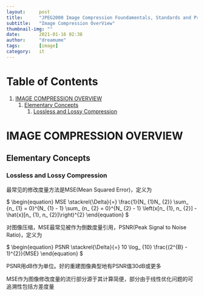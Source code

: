 ```yaml
---
layout:     post
title:      "JPEG2000 Image Compression Foundamentals, Standards and Practice(Chapter 1)"
subtitle:   "Image Compression OverView"
thumbnail-img: ""
date:       2021-01-16 02:38
author:     "dreamume"
tags: 		[image]
category:   it
---
```

<head>
    <script src="https://cdn.mathjax.org/mathjax/latest/MathJax.js?config=TeX-AMS-MML_HTMLorMML" type="text/javascript"></script>
    <script type="text/x-mathjax-config">
        MathJax.Hub.Config({
            tex2jax: {
            skipTags: ['script', 'noscript', 'style', 'textarea', 'pre'],
            inlineMath: [['$','$']]
            }
        });
    </script>
</head>

# Table of Contents

1.  [IMAGE COMPRESSION OVERVIEW](#orgb938244)
    1.  [Elementary Concepts](#orgba908b6)
        1.  [Lossless and Lossy Compression](#orgd7eab88)


<a id="orgb938244"></a>

# IMAGE COMPRESSION OVERVIEW


<a id="orgba908b6"></a>

## Elementary Concepts


<a id="orgd7eab88"></a>

### Lossless and Lossy Compression

最常见的修改度量方法是MSE(Mean Squared Error)，定义为

$ \\begin{equation} MSE \\stackrel{\\Delta}{=} \\frac{1}{N_ {1}N_ {2}} \\sum_ {n_ {1} = 0}^{N_ {1} - 1} \\sum_ {n_ {2} = 0}^{N_ {2} - 1} \\left(x[n_ {1}, n_ {2}] - \\hat{x}[n_ {1}, n_ {2}]\\right)^{2} \\end{equation} $

对图像压缩，MSE最常见被作为倒数度量引用，PSNR(Peak Signal to Noise Ratio)，定义为

$ \\begin{equation} PSNR \\stackrel{\\Delta}{=} 10 \\log_ {10} \\frac{(2^{B} - 1)^{2}}{MSE} \\end{equation} $

PSNR用dB作为单位。好的重建图像典型地有PSNR值30dB或更多

MSE作为图像修改度量的流行部分源于其计算简便，部分由于线性优化问题的可追溯性包括方差度量

